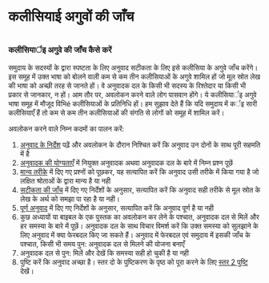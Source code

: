 # कलीसियाई अगुवों की जाँच

 #

### कलीसियार्इ अगुवे की जाँच कैसे करें

समुदाय के सदस्यों के द्वारा स्पष्टता के लिए अनुवाद सटीकता के लिए इसे कलीसिया के अगुवे जाँच करेंगे। इस समूह में उक्त भाषा को बोलने वाली कम से कम तीन कलीसियाओं के अगुवे शामिल हों जो मूल स्रोत लेख की भाषा को अच्छी तरह से जानते हों। वे अनुवादक दल के किसी भी सदस्य के रिश्तेदार या किसी भी प्रकार से जानकार, न हों। आम तौर पर, अवलोकन करने वाले लोग पासवान होंगे। ये कलीसियार्इ अगुवे भाषा समूह में मौजूद विभिé कलीसियाओं के प्रतिनिधि हों। हम सुझाव देते हैं कि यदि समुदाय में कर्इ सारी कलीसियाएँ हैं तो कम से कम तीन कलीसियाओं की संगति से लोगों को समूह में शामिल करें।

अवलोकन करने वाले निम्न कदमों का पालन करें:

1. [अनुवाद के निर्देश](../../intro/translation-guidelines/01.md) पढ़ें और अवलोकन के दौरान निश्चित करें कि अनुवाद उन दोनों के साथ पूरी सहमति में है
1. [अनुवादक की योग्यताएँ](../../translate/qualifications/01.md) में नियुक्त अनुवादक अथवा अनुवादक दल के बारे में निम्न प्रश्न पूछें
1. [मान्य तरीके](../acceptable/01.md) में दिए गए प्रश्नों को पूछकर, यह सत्यापित करें कि अनुवाद उसी तरीके में किया गया है जो लक्षित श्रोताओं के द्वारा मान्य है या नही
1. [सटीकता की जाँच](../accuracy-check/01.md) में दिए गए निर्देशों के अनुसार, सत्यापित करें कि अनुवाद सही तरीके से मूल स्रोत के लेख के अर्थ को समझा पा रहा है या नही।
1. [पूर्ण अनुवाद](../complete/01.md) में दिए गए निर्देशों के अनुसार, सत्यापित करें कि अनुवाद पूर्ण है या नही
1. कुछ अध्यायों या बाइबल के एक पुस्तक का अवलोकन कर लेने के पश्चात, अनुवादक दल से मिलें और हर समस्या के बारे में पूछें। अनुवादक दल के साथ विचार विमर्श करें कि उक्त समस्या को सुलझाने के लिए अनुवाद में क्या फेरबदल किए जा सकते हैं। अनुवाद में फेरबदल एवं समुदाय में इसकी जाँच के पश्चात, किसी भी समय पुन: अनुवादक दल से मिलने की योजना बनाएँ
1. अनुवादक दल से पुन: मिलें और देखें कि समस्या सही हो चुकी है या नही
1. पुष्टि करें कि अनुवाद अच्छा है। स्तर दो के पुष्टिकरण के पृष्ठ को पूरा करने के लिए [स्तर 2 पुष्टि](../good/01.md) देखें।

